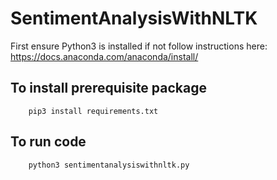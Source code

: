 # SentimentAnalysisWithNLTK

First ensure Python3 is installed if not follow instructions here:
https://docs.anaconda.com/anaconda/install/

## To install prerequisite package
```
    pip3 install requirements.txt
```

## To run code
```
    python3 sentimentanalysiswithnltk.py
```